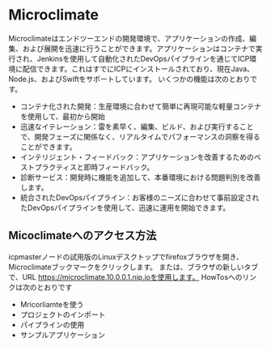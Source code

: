 # Microclimate
Microclimateはエンドツーエンドの開発環境で、アプリケーションの作成、編集、および展開を迅速に行うことができます。アプリケーションはコンテナで実行され、Jenkinsを使用して自動化されたDevOpsパイプラインを通じてICP環境に配信できます。これはすでにICPにインストールされており、現在Java、Node.js、およびSwiftをサポートしています。
いくつかの機能は次のとおりです。
* コンテナ化された開発：生産環境に合わせて簡単に再現可能な軽量コンテナを使用して、最初から開始
* 迅速なイテレーション：雷を素早く、編集、ビルド、および実行することで、開発フェーズに関係なく、リアルタイムでパフォーマンスの洞察を得ることができます。
* インテリジェント・フィードバック：アプリケーションを改善するためのベストプラクティスと即時フィードバック。
* 診断サービス：開発時に機能を追加して、本番環境における問題判別を改善します。
* 統合されたDevOpsパイプライン：お客様のニーズに合わせて事前設定されたDevOpsパイプラインを使用して、迅速に運用を開始できます。

## Micoclimateへのアクセス方法
icpmasterノードの試用版のLinuxデスクトップでfirefoxブラウザを開き、Microclimateブックマークをクリックします。
または、ブラウザの新しいタブで、URL https://microclimate.10.0.0.1.nip.ioを使用します。
HowTosへのリンクは次のとおりです
* Mricorliamteを使う
* プロジェクトのインポート
* パイプラインの使用
* サンプルアプリケーション
